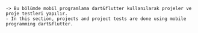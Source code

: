     -> Bu bölümde mobil programlama dart&flutter kullanılarak projeler ve proje testleri yapılır. 
    - In this section, projects and project tests are done using mobile programming dart&flutter.